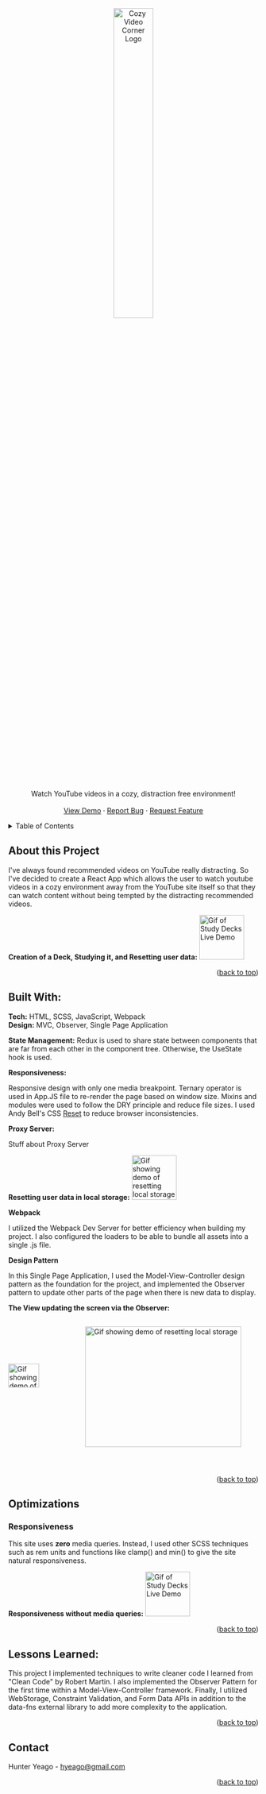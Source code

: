<div align="center">
<a name="readme-top" height="0"></a>
  <a href="https://github.com/hyradar/https://simple-video-app-65c11037cb08.herokuapp.com/">
    <img src="https://github.com/hyradar/Cozy-Video-Corner/blob/main/ReadMeImages/tanmagpie.png" alt="Cozy Video Corner Logo" width="40%" height="40%">
  </a>

  <p align="center">
    Watch YouTube videos in a cozy, distraction free environment!
    <br />
    <br />
    <a href="https://simple-video-app-65c11037cb08.herokuapp.com/">View Demo</a>
    ·
    <a href="https://github.com/hyradar/Cozy-Video-Corner/issues">Report Bug</a>
    ·
    <a href="https://github.com/hyradar/Cozy-Video-Corner/issues">Request Feature</a>
  </p>
</div>

<!-- Table of Contents -->
<details>
  <summary>Table of Contents</summary>
  <ol>
    <li>
      <a href="#about-the-project">About The Project</a>
      <ul>
        <li><a href="#built-with">Built With</a></li>
      </ul>
    </li>
    <li><a href="#optimizations">Optimizations</a></li>
    <li><a href="#lessons-learned">Lessons Learned</a></li>
    <li><a href="#contact">Contact</a></li>
      </ul>
    </li>
  </ol>
</details>

## About this Project

I've always found recommended videos on YouTube really distracting. So I've decided to create a React App which allows the user to watch youtube videos in a cozy environment away from the YouTube site itself so that they can watch content without being tempted by the distracting recommended videos.

**Creation of a Deck, Studying it, and Resetting user data:**
  <img src="https://github.com/hyradar/Cozy-Video-Corner/blob/main/ReadMeImages/searchingvids.gif" alt="Gif of Study Decks Live Demo" width="90vw"/>

<p align="right">(<a href="#readme-top">back to top</a>)</p>

## Built With:

**Tech:** HTML, SCSS, JavaScript, Webpack
<br>
**Design:** MVC, Observer, Single Page Application

**State Management:**
Redux is used to share state between components that are far from each other in the component tree. Otherwise, the UseState hook is used.

**Responsiveness:** 

Responsive design with only one media breakpoint. Ternary operator is used in App.JS file to re-render the page based on window size. Mixins and modules were used to follow the DRY principle and reduce file sizes. I used Andy Bell's CSS [Reset](https://andy-bell.co.uk/a-modern-css-reset/) to reduce browser inconsistencies. 

**Proxy Server:** 

Stuff about Proxy Server

**Resetting user data in local storage:**
  <img src="https://github.com/hyradar/StudyDecks/blob/main/ReadMeImages/resetingdata.gif" alt="Gif showing demo of resetting local storage" width="90vw"/>

**Webpack**

I utilized the Webpack Dev Server for better efficiency when building my project. I also configured the loaders to be able to bundle all assets into a single .js file.

**Design Pattern**

In this Single Page Application, I used the Model-View-Controller design pattern as the foundation for the project, and implemented the Observer pattern to update other parts of the page when there is new data to display.

**The View updating the screen via the Observer:**

<div style="display: flex; justify-content: center; align-items: center; height: 300px; flex-direction: row;" width=100%>
    <img src="https://github.com/hyradar/Cozy-Video-Corner/blob/main/ReadMeImages/Mobile.png" alt="Gif showing demo of resetting local storage" width="40%"/>
    <img src="https://github.com/hyradar/Cozy-Video-Corner/blob/main/ReadMeImages/Desktop.png" alt="Gif showing demo of resetting local storage" width="90%"/>
</div>
  
  <img src="">
<p align="right">(<a href="#readme-top">back to top</a>)</p>

## Optimizations

### Responsiveness

This site uses **zero** media queries. Instead, I used other SCSS techniques such as rem units and functions like clamp() and min() to give the site natural responsiveness.

**Responsiveness without media queries:**
<img src="https://github.com/hyradar/StudyDecks/blob/main/ReadMeImages/studydecksreponsivedesign.gif" alt="Gif of Study Decks Live Demo" width="90vw"/>

<p align="right">(<a href="#readme-top">back to top</a>)</p>

## Lessons Learned:

This project I implemented techniques to write cleaner code I learned from "Clean Code" by Robert Martin. I also implemented the Observer Pattern for the first time within a Model-View-Controller framework. Finally, I utilized WebStorage, Constraint Validation, and Form Data APIs in addition to the data-fns external library to add more complexity to the application.

<p align="right">(<a href="#readme-top">back to top</a>)</p>

## Contact
Hunter Yeago - hyeago@gmail.com

<p align="right">(<a href="#readme-top">back to top</a>)</p>